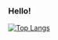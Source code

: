 ### Hello! 

[![Top Langs](https://github-readme-stats.vercel.app/api/top-langs/?username=yusuke-sk&layout=compact)](https://github.com/anuraghazra/github-readme-stats)

